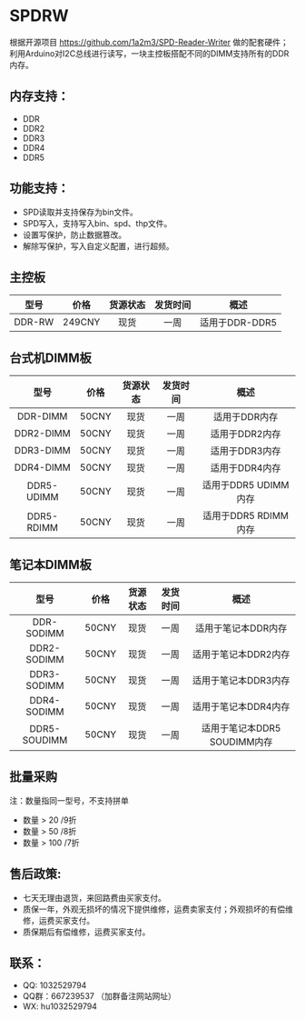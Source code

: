 # SPDRW

根据开源项目 https://github.com/1a2m3/SPD-Reader-Writer 做的配套硬件；利用Arduino对I2C总线进行读写，一块主控板搭配不同的DIMM支持所有的DDR内存。

## 内存支持：

 - DDR
 - DDR2
 - DDR3
 - DDR4
 - DDR5

## 功能支持：

 - SPD读取并支持保存为bin文件。
 - SPD写入，支持写入bin、spd、thp文件。
 - 设置写保护，防止数据篡改。
 - 解除写保护，写入自定义配置，进行超频。

## 主控板

| 型号 | 价格 | 货源状态 | 发货时间 |概述 |
| :----:| :----: | :----: | :----: | :----: |
| DDR-RW | 249CNY | 现货 | 一周 | 适用于DDR-DDR5 |

## 台式机DIMM板

 | 型号 | 价格 | 货源状态 | 发货时间 |概述 |
| :----:| :----: | :----: | :----: | :----: |
| DDR-DIMM | 50CNY | 现货 | 一周 | 适用于DDR内存 |
| DDR2-DIMM | 50CNY | 现货 | 一周 | 适用于DDR2内存 |
| DDR3-DIMM | 50CNY | 现货 | 一周 | 适用于DDR3内存 |
| DDR4-DIMM | 50CNY | 现货 | 一周 | 适用于DDR4内存 |
| DDR5-UDIMM |50CNY | 现货 | 一周 | 适用于DDR5 UDIMM内存 |
| DDR5-RDIMM |50CNY | 现货 | 一周 | 适用于DDR5 RDIMM内存 |

## 笔记本DIMM板

| 型号 | 价格 | 货源状态 | 发货时间 |概述 |
| :----:| :----: | :----: | :----: | :----: |
| DDR-SODIMM | 50CNY | 现货 | 一周 | 适用于笔记本DDR内存 |
| DDR2-SODIMM | 50CNY | 现货 | 一周 | 适用于笔记本DDR2内存 |
| DDR3-SODIMM | 50CNY | 现货 | 一周 | 适用于笔记本DDR3内存 |
| DDR4-SODIMM | 50CNY | 现货 | 一周 | 适用于笔记本DDR4内存 |
| DDR5-SOUDIMM |50CNY | 现货 | 一周 | 适用于笔记本DDR5 SOUDIMM内存 |



## 批量采购

注：数量指同一型号，不支持拼单

 - 数量 > 20 /9折
 - 数量 > 50 /8折
 - 数量 > 100 /7折

## 售后政策:

 - 七天无理由退货，来回路费由买家支付。
 - 质保一年，外观无损坏的情况下提供维修，运费卖家支付；外观损坏的有偿维修，运费买家支付。
 - 质保期后有偿维修，运费买家支付。

## 联系：
 - QQ: 1032529794
 - QQ群：667239537 （加群备注网站网址）
 - WX: hu1032529794
 